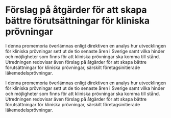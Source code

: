 # Förslag på åtgärder för att skapa bättre förutsättningar för kliniska prövningar

I denna promemoria överlämnas enligt direktiven en analys hur utvecklingen för kliniska prövningar sett ut de tio senaste åren i Sverige samt vilka hinder och möjligheter som finns för att kliniska prövningar ska komma till stånd. Utredningen redovisar även förslag på
åtgärder för att skapa bättre förutsättningar för kliniska prövningar, särskilt företagsinitierade läkemedelsprövningar.

I denna promemoria överlämnas enligt direktiven en analys hur utvecklingen för kliniska prövningar sett ut de tio senaste åren i Sverige samt vilka hinder och möjligheter som finns för att kliniska prövningar ska komma till stånd. Utredningen redovisar även förslag på
åtgärder för att skapa bättre förutsättningar för kliniska prövningar, särskilt företagsinitierade läkemedelsprövningar.

